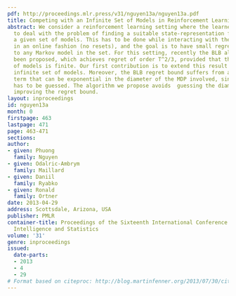 ```yaml
---
pdf: http://proceedings.mlr.press/v31/nguyen13a/nguyen13a.pdf
title: Competing with an Infinite Set of Models in Reinforcement Learning
abstract: We consider a reinforcement learning setting where the learner also has
  to deal with the problem of finding a suitable state-representation function from
  a given set of models. This has to be done while interacting with the environment
  in an online fashion (no resets), and the goal is to have small regret with respect
  to any Markov model in the set. For this setting, recently the BLB algorithm has
  been proposed, which achieves regret of order T^2/3, provided that the given set
  of models is finite. Our first contribution is to extend this result to a countably
  infinite set of models. Moreover, the BLB regret bound suffers from an additive
  term that can be exponential in the diameter of the MDP involved, since the diameter
  has to be guessed. The algorithm we propose avoids  guessing the diameter, thus
  improving the regret bound.
layout: inproceedings
id: nguyen13a
month: 0
firstpage: 463
lastpage: 471
page: 463-471
sections: 
author:
- given: Phuong
  family: Nguyen
- given: Odalric-Ambrym
  family: Maillard
- given: Daniil
  family: Ryabko
- given: Ronald
  family: Ortner
date: 2013-04-29
address: Scottsdale, Arizona, USA
publisher: PMLR
container-title: Proceedings of the Sixteenth International Conference on Artificial
  Intelligence and Statistics
volume: '31'
genre: inproceedings
issued:
  date-parts:
  - 2013
  - 4
  - 29
# Format based on citeproc: http://blog.martinfenner.org/2013/07/30/citeproc-yaml-for-bibliographies/
---
```

